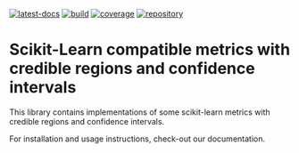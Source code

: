 <!--
SPDX-FileCopyrightText: Copyright © 2023 Idiap Research Institute <contact@idiap.ch>

SPDX-License-Identifier: GPL-3.0-or-later
-->

[![latest-docs](https://img.shields.io/badge/docs-v1.0.3-orange.svg)](https://credible.readthedocs.io/en/v1.0.3/)
[![build](https://gitlab.idiap.ch/medai/software/credible/badges/v1.0.3/pipeline.svg)](https://gitlab.idiap.ch/medai/software/credible/commits/v1.0.3)
[![coverage](https://gitlab.idiap.ch/medai/software/credible/badges/v1.0.3/coverage.svg)](https://www.idiap.ch/software/medai/docs/medai/software/credible/v1.0.3/coverage/index.html)
[![repository](https://img.shields.io/badge/gitlab-project-0000c0.svg)](https://gitlab.idiap.ch/medai/software/credible)

# Scikit-Learn compatible metrics with credible regions and confidence intervals

This library contains implementations of some scikit-learn metrics with credible regions and confidence intervals.

For installation and usage instructions, check-out our documentation.
